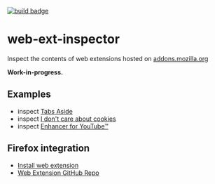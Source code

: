[![build badge](https://github.com/tim-we/web-ext-inspector/actions/workflows/gh-pages.yml/badge.svg)](https://github.com/tim-we/web-ext-inspector/actions/workflows/gh-pages.yml)

# web-ext-inspector

Inspect the contents of web extensions hosted on [addons.mozilla.org](https://addons.mozilla.org)

**Work-in-progress.**

## Examples

- inspect [Tabs Aside](https://tim-we.github.io/web-ext-inspector/?extension=tabs-aside)
- inspect [I don't care about cookies](https://tim-we.github.io/web-ext-inspector/?extension=i-dont-care-about-cookies)
- inspect [Enhancer for YouTube™](https://tim-we.github.io/web-ext-inspector/?extension=enhancer-for-youtube)

## Firefox integration

- [Install web extension](https://addons.mozilla.org/en-US/firefox/addon/extension-inspector)
- [Web Extension GitHub Repo](https://github.com/tim-we/inspector-extension)
